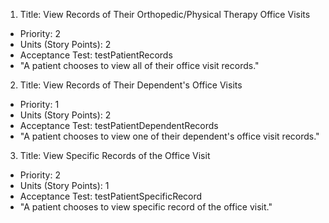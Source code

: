1. Title: View Records of Their Orthopedic/Physical Therapy Office Visits
  - Priority: 2
  - Units (Story Points): 2
  - Acceptance Test: testPatientRecords
  - "A patient chooses to view all of their office visit records."

2. Title: View Records of Their Dependent's Office Visits
  - Priority: 1
  - Units (Story Points): 2
  - Acceptance Test: testPatientDependentRecords
  - "A patient chooses to view one of their dependent's office visit records."

3. Title: View Specific Records of the Office Visit
  - Priority: 2
  - Units (Story Points): 1
  - Acceptance Test: testPatientSpecificRecord
  - "A patient chooses to view specific record of the office visit."